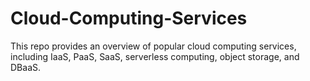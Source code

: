 # Cloud-Computing-Services
This repo provides an overview of popular cloud computing services, including IaaS, PaaS, SaaS, serverless computing, object storage, and DBaaS.
